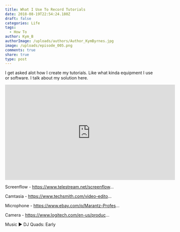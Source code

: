 ```yaml
---
title: What I Use To Record Tutorials
date: 2018-08-19T22:54:24.180Z
draft: false
categories: Life
tags:
  - How To
author: Kym_B
authorImage: /uploads/authors/Author_KymByrnes.jpg
image: /uploads/episode_005.png
comments: true
share: true
type: post
---
```

I get asked alot how I create my tutorials. Like what kinda equipment I use or software. I talk about my solution here. 

<iframe width="560" height="315" src="https://www.youtube.com/embed/RL7AgS5pcCk" frameborder="0" allow="autoplay; encrypted-media" allowfullscreen></iframe>



Screenflow - https://www.telestream.net/screenflow...

Camtasia - https://www.techsmith.com/video-edito...



Microphone - https://www.ebay.com/p/Marantz-Profes...



Camera - https://www.logitech.com/en-us/produc...





Music ▶ DJ Quads: Early
